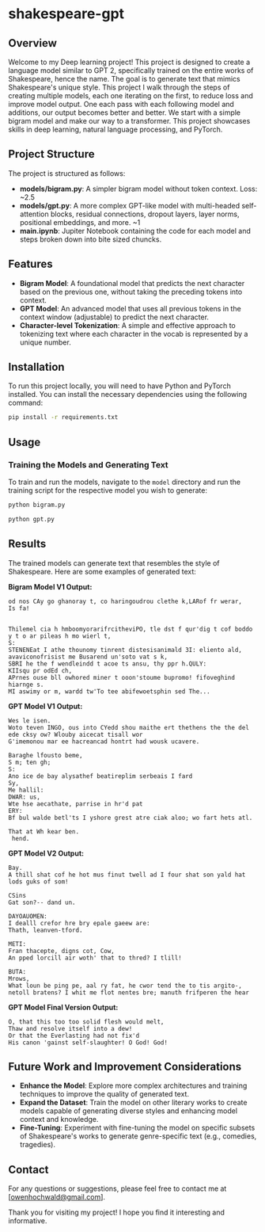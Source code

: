 # shakespeare-gpt

## Overview
Welcome to my Deep learning project! This project is designed to create a language model similar to GPT 2, specifically trained on the entire works of Shakespeare, hence the name. The goal is to generate text that mimics Shakespeare's unique style. This project I walk through the steps of creating multiple models, each one iterating on the first, to reduce loss and improve model output. One each pass with each following model and additions, our output becomes better and better. We start with a simple bigram model and make our way to a transformer. This project showcases skills in deep learning, natural language processing, and PyTorch.

## Project Structure
The project is structured as follows:
- **models/bigram.py**: A simpler bigram model without token context. Loss: ~2.5
- **models/gpt.py**: A more complex GPT-like model with multi-headed self-attention blocks, residual connections, dropout layers, layer norms, positional embeddings, and more. ~1
- **main.ipynb**: Jupiter Notebook containing the code for each model and steps broken down into bite sized chuncks.

## Features
- **Bigram Model**: A foundational model that predicts the next character based on the previous one, without taking the preceding tokens into context.
- **GPT Model**: An advanced model that uses all previous tokens in the context window (adjustable) to predict the next character.
- **Character-level Tokenization**: A simple and effective approach to tokenizing text where each character in the vocab is represented by a unique number.

## Installation
To run this project locally, you will need to have Python and PyTorch installed. You can install the necessary dependencies using the following command:
```sh
pip install -r requirements.txt
```

## Usage
### Training the Models and Generating Text
To train and run the models, navigate to the `model` directory and run the training script for the respective model you wish to generate:
```sh
python bigram.py
```

```sh
python gpt.py
```

## Results
The trained models can generate text that  resembles the style of Shakespeare. Here are some examples of generated text:

**Bigram Model V1 Output:**
```
od nos CAy go ghanoray t, co haringoudrou clethe k,LARof fr werar,
Is fa!


Thilemel cia h hmboomyorarifrcitheviPO, tle dst f qur'dig t cof boddo y t o ar pileas h mo wierl t,
S:
STENENEat I athe thounomy tinrent distesisanimald 3I: eliento ald, avaviconofrisist me Busarend un'soto vat s k,
SBRI he the f wendleindd t acoe ts ansu, thy ppr h.QULY:
KIIsqu pr odEd ch,
APrnes ouse bll owhored miner t ooon'stoume bupromo! fifoveghind hiarnge s.
MI aswimy or m, wardd tw'To tee abifewoetsphin sed The...
```


**GPT Model V1 Output:**
```
Wes le isen.
Woto teven INGO, ous into CYedd shou maithe ert thethens the the del ede cksy ow? Wlouby aicecat tisall wor
G'imemonou mar ee hacreancad hontrt had wousk ucavere.

Baraghe lfousto beme,
S m; ten gh;
S:
Ano ice de bay alysathef beatireplim serbeais I fard
Sy,
Me hallil:
DWAR: us,
Wte hse aecathate, parrise in hr'd pat
ERY:
Bf bul walde betl'ts I yshore grest atre ciak aloo; wo fart hets atl.

That at Wh kear ben.
 hend.
```


**GPT Model V2 Output:**
```
Bay.
A thill shat cof he hot mus finut twell ad I four shat son yald hat lods guks of som!

CSins
Gat son?-- dand un.

DAYOAUOMEN:
I dealll crefor hre bry epale gaeew are:
Thath, leanven-tford.

METI:
Fran thacepte, digns cot, Cow,
An pped lorcill air woth' that to thred? I tlill!

BUTA:
Mrows,
What loun be ping pe, aal ry fat, he cwor tend the to tis argito-, netoll bratens? I whit me flot nentes bre; manuth frifperen the hear
```

**GPT Model Final Version Output:**
```
O, that this too too solid flesh would melt,
Thaw and resolve itself into a dew!
Or that the Everlasting had not fix'd
His canon 'gainst self-slaughter! O God! God!
```

## Future Work and Improvement Considerations
- **Enhance the Model**: Explore more complex architectures and training techniques to improve the quality of generated text.
- **Expand the Dataset**: Train the model on other literary works to create models capable of generating diverse styles and enhancing model context and knowledge.
- **Fine-Tuning**: Experiment with fine-tuning the model on specific subsets of Shakespeare's works to generate genre-specific text (e.g., comedies, tragedies).

## Contact
For any questions or suggestions, please feel free to contact me at [owenhochwald@gmail.com].

Thank you for visiting my project! I hope you find it interesting and informative.
